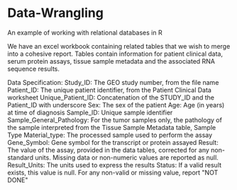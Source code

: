 # Data-Wrangling
An example of working with relational databases in R

We have an excel workbook containing related tables that we wish to merge into a cohesive report. 
Tables contain information for patient clinical data, serum protein assays, tissue sample metadata and the associated RNA sequence results.



Data Specification:
Study_ID: The GEO study number, from the file name
Patient_ID: The unique patient identifier, from the Patient Clinical Data worksheet
Unique_Patient_ID: Concatenation of the STUDY_ID and the Patient_ID with underscore
Sex: The sex of the patient
Age: Age (in years) at time of diagnosis
Sample_ID: Unique sample identifier
Sample_General_Pathology: For the tumor samples only, the pathology of the sample interpreted from the Tissue Sample Metadata table, Sample Type 
Material_type: The processed sample used to perform the assay
Gene_Symbol: Gene symbol for the transcript or protein assayed
Result: The value of the assay, provided in the data tables, corrected for any non-standard units. Missing data or non-numeric values are reported as null.
Result_Units: The units used to express the results
Status: If a valid result exists, this value is null. For any non-valid or missing value, report "NOT DONE"

